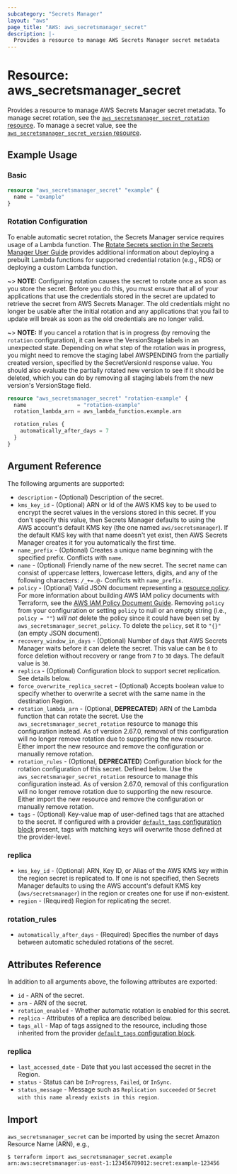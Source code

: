 ```yaml
---
subcategory: "Secrets Manager"
layout: "aws"
page_title: "AWS: aws_secretsmanager_secret"
description: |-
  Provides a resource to manage AWS Secrets Manager secret metadata
---
```


# Resource: aws_secretsmanager_secret

Provides a resource to manage AWS Secrets Manager secret metadata. To manage secret rotation, see the [`aws_secretsmanager_secret_rotation` resource](/docs/providers/aws/r/secretsmanager_secret_rotation.html). To manage a secret value, see the [`aws_secretsmanager_secret_version` resource](/docs/providers/aws/r/secretsmanager_secret_version.html).

## Example Usage

### Basic

```terraform
resource "aws_secretsmanager_secret" "example" {
  name = "example"
}
```

### Rotation Configuration

To enable automatic secret rotation, the Secrets Manager service requires usage of a Lambda function. The [Rotate Secrets section in the Secrets Manager User Guide](https://docs.aws.amazon.com/secretsmanager/latest/userguide/rotating-secrets_strategies.html) provides additional information about deploying a prebuilt Lambda functions for supported credential rotation (e.g., RDS) or deploying a custom Lambda function.

~> **NOTE:** Configuring rotation causes the secret to rotate once as soon as you store the secret. Before you do this, you must ensure that all of your applications that use the credentials stored in the secret are updated to retrieve the secret from AWS Secrets Manager. The old credentials might no longer be usable after the initial rotation and any applications that you fail to update will break as soon as the old credentials are no longer valid.

~> **NOTE:** If you cancel a rotation that is in progress (by removing the `rotation` configuration), it can leave the VersionStage labels in an unexpected state. Depending on what step of the rotation was in progress, you might need to remove the staging label AWSPENDING from the partially created version, specified by the SecretVersionId response value. You should also evaluate the partially rotated new version to see if it should be deleted, which you can do by removing all staging labels from the new version's VersionStage field.

```terraform
resource "aws_secretsmanager_secret" "rotation-example" {
  name                = "rotation-example"
  rotation_lambda_arn = aws_lambda_function.example.arn

  rotation_rules {
    automatically_after_days = 7
  }
}
```

## Argument Reference

The following arguments are supported:

* `description` - (Optional) Description of the secret.
* `kms_key_id` - (Optional) ARN or Id of the AWS KMS key to be used to encrypt the secret values in the versions stored in this secret. If you don't specify this value, then Secrets Manager defaults to using the AWS account's default KMS key (the one named `aws/secretsmanager`). If the default KMS key with that name doesn't yet exist, then AWS Secrets Manager creates it for you automatically the first time.
* `name_prefix` - (Optional) Creates a unique name beginning with the specified prefix. Conflicts with `name`.
* `name` - (Optional) Friendly name of the new secret. The secret name can consist of uppercase letters, lowercase letters, digits, and any of the following characters: `/_+=.@-` Conflicts with `name_prefix`.
* `policy` - (Optional) Valid JSON document representing a [resource policy](https://docs.aws.amazon.com/secretsmanager/latest/userguide/auth-and-access_resource-based-policies.html). For more information about building AWS IAM policy documents with Terraform, see the [AWS IAM Policy Document Guide](https://learn.hashicorp.com/terraform/aws/iam-policy). Removing `policy` from your configuration or setting `policy` to null or an empty string (i.e., `policy = ""`) _will not_ delete the policy since it could have been set by `aws_secretsmanager_secret_policy`. To delete the `policy`, set it to `"{}"` (an empty JSON document).
* `recovery_window_in_days` - (Optional) Number of days that AWS Secrets Manager waits before it can delete the secret. This value can be `0` to force deletion without recovery or range from `7` to `30` days. The default value is `30`.
* `replica` - (Optional) Configuration block to support secret replication. See details below.
* `force_overwrite_replica_secret` - (Optional) Accepts boolean value to specify whether to overwrite a secret with the same name in the destination Region.
* `rotation_lambda_arn` - (Optional, **DEPRECATED**) ARN of the Lambda function that can rotate the secret. Use the `aws_secretsmanager_secret_rotation` resource to manage this configuration instead. As of version 2.67.0, removal of this configuration will no longer remove rotation due to supporting the new resource. Either import the new resource and remove the configuration or manually remove rotation.
* `rotation_rules` - (Optional, **DEPRECATED**) Configuration block for the rotation configuration of this secret. Defined below. Use the `aws_secretsmanager_secret_rotation` resource to manage this configuration instead. As of version 2.67.0, removal of this configuration will no longer remove rotation due to supporting the new resource. Either import the new resource and remove the configuration or manually remove rotation.
* `tags` - (Optional) Key-value map of user-defined tags that are attached to the secret. If configured with a provider [`default_tags` configuration block](https://registry.terraform.io/providers/hashicorp/aws/latest/docs#default_tags-configuration-block) present, tags with matching keys will overwrite those defined at the provider-level.

### replica

* `kms_key_id` - (Optional) ARN, Key ID, or Alias of the AWS KMS key within the region secret is replicated to. If one is not specified, then Secrets Manager defaults to using the AWS account's default KMS key (`aws/secretsmanager`) in the region or creates one for use if non-existent.
* `region` - (Required) Region for replicating the secret.

### rotation_rules

* `automatically_after_days` - (Required) Specifies the number of days between automatic scheduled rotations of the secret.

## Attributes Reference

In addition to all arguments above, the following attributes are exported:

* `id` - ARN of the secret.
* `arn` - ARN of the secret.
* `rotation_enabled` - Whether automatic rotation is enabled for this secret.
* `replica` - Attributes of a replica are described below.
* `tags_all` - Map of tags assigned to the resource, including those inherited from the provider [`default_tags` configuration block](https://registry.terraform.io/providers/hashicorp/aws/latest/docs#default_tags-configuration-block).

### replica

* `last_accessed_date` - Date that you last accessed the secret in the Region.
* `status` - Status can be `InProgress`, `Failed`, or `InSync`.
* `status_message` - Message such as `Replication succeeded` or `Secret with this name already exists in this region`.

## Import

`aws_secretsmanager_secret` can be imported by using the secret Amazon Resource Name (ARN), e.g.,

```
$ terraform import aws_secretsmanager_secret.example arn:aws:secretsmanager:us-east-1:123456789012:secret:example-123456
```

